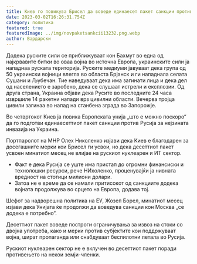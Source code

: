 ```yaml
---
title: Киев го повикува Брисел да воведе единаесет пакет санкции против Русија
date: 2023-03-02T16:26:31.754Z
category: политика
featured: true
featuredImage: ../img/novpaketsankcii13232.png.webp
author: Вардарски
---
```


Додека руските сили се приближуваат кон Бахмут во една од најкрвавите битки во оваа војна во источна Европа, украинските сили ја нападнаа руската територија. Руските медиуми јавуваат дека група од 50 украински војници влегла во областа Брјанск и ги нападнала селата Сушани и Љубечан. Тие наведуваат дека има загинати лица и дека дел од населението е заробено, дека се слушаат истрели и експлозии. Од друга страна, Украина објави дека Русите во последните 24 часа извршиле 14 ракетни напади врз цивилни области. Вечерва тројца цивили загинаа во напад на станбена зграда во Запорожје.

Во четвртокот Киев ја повика Европската унија „што е можно поскоро“ да го подготви единаесеттиот пакет санкции против Русија за нејзината инвазија на Украина.

Портпаролот на МНР Олех Николенко изјави дека Киев е благодарен за досегашните мерки кои Брисел ги усвои, но дека десеттиот пакет усвоен минатиот месец не влијае на рускиот нуклеарен и ИТ сектор.

- Факт е дека Русија се уште има пристап до огромни финансиски и технолошки ресурси, рече НИхоленко, проценувајќи ја нивната вредност на стотици милиони долари.
- Затоа не е време да се намали притисокот од санкциите додека војната продолжува во срцето на Европа, додава тој.

Шефот за надворешна политика на ЕУ, Жозеп Борел, минатиот месец изјави дека Унијата ќе продолжи да воведува санкции кон Москва „се додека е потребно“.

Десеттиот пакет воведе построги ограничувања за извоз на стоки со двојна употреба, како и мерки против субјектите кои поддржуваат војна, шират пропаганда или снабдуваат беспилотни летала во Русија.

Рускиот нуклеарен сектор не е вклучен во десеттиот пакет поради противењето на некои земји-членки.
